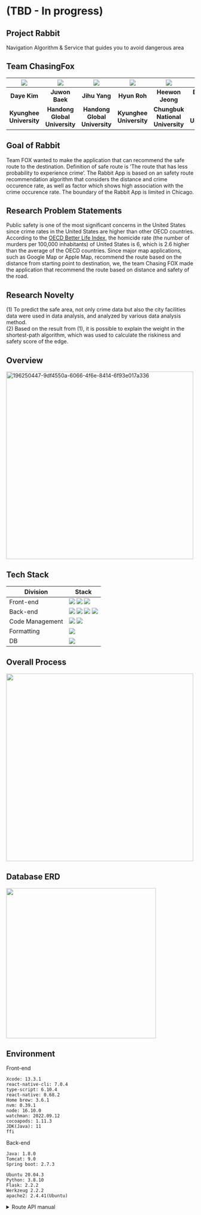# (TBD - In progress)

## Project Rabbit

Navigation Algorithm & Service that guides you to avoid dangerous area

## Team ChasingFox

| ![](https://github.com/chersiakingdom.png) | ![](https://github.com/21700340JuwonBaek.png) | ![](https://github.com/zihooy.png) | ![](https://github.com/YesHyeon.png) | ![](https://github.com/heewoneha.png) | ![](https://github.com/bruiz114.png) |
| :----------------------------------------: | :-------------------------------------------: | :--------------------------------: | :----------------------------------: | :-----------------------------------: | :----------------------------------: |
|                **Daye Kim**                |                **Juwon Baek**                 |           **Jihu Yang**            |             **Hyun Roh**             |            **Heewon Jeong**            |           **Bryanna Ruiz**           |
|          **Kyunghee University**           |         **Handong Global University**         |   **Handong Global University**    |       **Kyunghee University**        |        **Chungbuk National University**        |        **Purdue University**         |

## Goal of Rabbit

Team FOX wanted to make the application that can recommend the safe route to the destination. Definition of safe route is ‘The route that has less probability to experience crime’. The Rabbit App is based on an safety route recommendation algorithm that considers the distance and crime occurence rate, as well as factor which shows high association with the crime occurence rate. The boundary of the Rabbit App is limited in Chicago.

## Research Problem Statements

Public safety is one of the most significant concerns in the United States since crime rates in the United States are higher than other OECD countries. According to the [OECD Better Life Index](https://www.bbc.com/news/57581270), the homicide rate (the number of murders per 100,000 inhabitants) of United States is 6, which is 2.6 higher than the average of the OECD countries. Since major map applications, such as Google Map or Apple Map, recommend the route based on the distance from starting point to destination, we, the team Chasing FOX made the application that recommend the route based on distance and safety of the road.

## Research Novelty

(1) To predict the safe area, not only crime data but also the city facilities data were used in data analysis, and analyzed by various data analysis method.  
(2) Based on the result from (1), it is possible to explain the weight in the shortest-path algorithm, which was used to calculate the riskiness and safety score of the edge.

## Overview

<img align="center" width="500" alt="196250447-9df4550a-6066-4f6e-8414-6f93e017a336" src="https://user-images.githubusercontent.com/74031620/204821506-0b70f00b-4b19-4a2d-bde3-0406f78514ca.png">


## Tech Stack

| Division        | Stack                                                                                                                                                                                                                                                                                                                                       |
| --------------- | ------------------------------------------------------------------------------------------------------------------------------------------------------------------------------------------------------------------------------------------------------------------------------------------------------------------------------------------- |
| Front-end       | <img src="https://img.shields.io/badge/react native-61DAFB?style=for-the-badge&logo=react&logoColor=black"> <img src="https://img.shields.io/badge/type script-007acc?style=for-the-badge&logo=typescript&logoColor=black"> <img src="https://img.shields.io/badge/Google Map API-1EA362?style=for-the-badge&logo=google&logoColor=DD4B3E"> |
| Back-end        | <img src="https://img.shields.io/badge/springboot-6DB33F?style=for-the-badge&logo=springboot&logoColor=black"> <img src="https://img.shields.io/badge/jpa-6DB33F?style=for-the-badge&logo=springboot&logoColor=black"> <img src="https://img.shields.io/badge/FLASK-181717?style=for-the-badge&logo=flask&logoColor=white">   <img src="https://img.shields.io/badge/Google Drive API-D9D9D9?style=for-the-badge&logo=googleDrive&logoColor=blue">                                                                                                                     |
| Code Management | <img src="https://img.shields.io/badge/git-F05032?style=for-the-badge&logo=git&logoColor=black"> <img src="https://img.shields.io/badge/github-181717?style=for-the-badge&logo=github&logoColor=white">                                                                                                                                     |
| Formatting      | <img src="https://img.shields.io/badge/prettier-F7B93E?style=for-the-badge&logo=prettier&logoColor=black">                                                                                                                                                                                                                                  |
| DB              | <img src="https://img.shields.io/badge/mysql-4479A1?style=for-the-badge&logo=mysql&logoColor=black">                                                                                                                                                                                                                                        |


## Overall Process

<img align="center" width="500" src="https://user-images.githubusercontent.com/74031620/208148703-aa06b616-de77-451c-9d6a-a7f276b8f639.png">

## Database ERD

<img align="center" width="400" src="https://user-images.githubusercontent.com/74031620/208148714-40b624bf-4ec7-45c1-8e94-6c407df79236.png">

## Environment

Front-end
```
Xcode: 13.3.1
react-native-cli: 7.0.4
type-script: 6.10.4
react-native: 0.68.2
Home brew: 3.6.1
nvm: 0.39.1
node: 16.10.0
watchman: 2022.09.12
cocoapods: 1.11.3
JDK(Java): 11
ffi
```
Back-end
```
Java: 1.8.0
Tomcat: 9.0
Spring boot: 2.7.3
```

```
Ubuntu 20.04.3
Python: 3.8.10
Flask: 2.2.2
Werkzeug 2.2.2
apache2: 2.4.41(Ubuntu)
```

<details>
<summary>
Route API manual
</summary>
<div markdown="1">

- File Path

    <pre>
    📂/
      └📂etc
        └📂apache2
          └📂sites-available
              └📄rabbit.conf ✅
              └📄000-default.conf
              └📄default-ssl.conf
      └📂var
        └📂www
          └📂rabbit
            └📄fox.py ✅
            └📄way.py ✅
            └📄Google.py ✅
            └📄dataAnalysis.py ✅
            └📄httpd.wsgi ✅
            └📂admin
               └🧾2018_ped_raw_data.pkl
               └🧾al_riskscore_graph.pkl
               └🧾chicago_polygon_ratio.pkl
               └🧾crime_weight_info.pkl
               └🧾graph_edges.pickle
               └🧾r_c_f_ET_0.99996.pkl
               └🧾urban_5_dataset.pkl
            └📂userData
            └🧾default.pickle
            └📄client_secret.json
    </pre>

- To install apache2

    ```
    sudo apt-get update
    sudo apt-get install apache2
    ```

- To set rabbit.conf file to main conf

    ```
    sudo a2dissite 000-default
    sudo a2ensite rabbit
    ```

- To open port 80

    ```
    iptables -I INPUT 1 -p tcp --dport 80 -j ACCEPT
    sudo ufw allow 80/tcp
    ```

- To run code, install python packages

    ```
    pip install flask
    pip install --upgrade google-api-python-client google-auth-httplib2 google-auth-oauthlib
    pip install oauth2client
    pip install pandas
    pip install numpy
    pip install osmnx
    pip install networkx
    pip install matplotlib==3.1.3
    pip install plot
    pip install plotly
    pip install -U scikit-learn
    sudo apt-get install python-dev default-libmysqlclient-dev libssl-dev
    pip install flask-mysqldb
    pip install shapely
    pip install geopandas
    pip install Flask-API
    pip install pycaret
    ```

- To get Google Drive API credentials file

    [How to get credentials file](https://developers.google.com/drive/api/quickstart/python)
    
    → From this, you can get a credentials file. Then rename the file to 'client_secret.json'<br>
    → After you run this code once, you can get the token_drive_v3.pickle file. Then run again to start normally.


- For new generated token_drive_v3.pickle file

    ```
    sudo chmod token_drive_v3.pickle 777
    ```

- To (re)start apache2

    ```
    sudo systemctl restart apache2
    ```

</div>
</details>